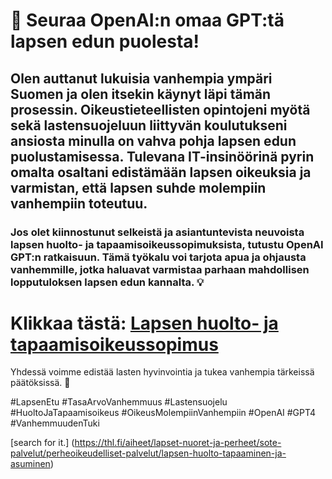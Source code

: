 
# 🌟 Seuraa OpenAI:n omaa GPT:tä lapsen edun puolesta! 

  

## Olen auttanut lukuisia vanhempia ympäri Suomen ja olen itsekin käynyt läpi tämän prosessin. Oikeustieteellisten opintojeni myötä sekä lastensuojeluun liittyvän koulutukseni ansiosta minulla on vahva pohja lapsen edun puolustamisessa. Tulevana IT-insinöörinä pyrin omalta osaltani edistämään lapsen oikeuksia ja varmistan, että lapsen suhde molempiin vanhempiin toteutuu.

  

### Jos olet kiinnostunut selkeistä ja asiantuntevista neuvoista lapsen huolto- ja tapaamisoikeussopimuksista, tutustu OpenAI GPT:n ratkaisuun. Tämä työkalu voi tarjota apua ja ohjausta vanhemmille, jotka haluavat varmistaa parhaan mahdollisen lopputuloksen lapsen edun kannalta. 💡

  

# Klikkaa tästä: [Lapsen huolto- ja tapaamisoikeussopimus](https://chatgpt.com/g/g-ENd6QnfjB-lapsen-huolto-ja-tapaamisoikeussopimus)

  

Yhdessä voimme edistää lasten hyvinvointia ja tukea vanhempia tärkeissä päätöksissä. 💙

  

#LapsenEtu #TasaArvoVanhemmuus #Lastensuojelu #HuoltoJaTapaamisoikeus #OikeusMolempiinVanhempiin #OpenAI #GPT4 #VanhemmuudenTuki





[search for it.] (https://thl.fi/aiheet/lapset-nuoret-ja-perheet/sote-palvelut/perheoikeudelliset-palvelut/lapsen-huolto-tapaaminen-ja-asuminen)

